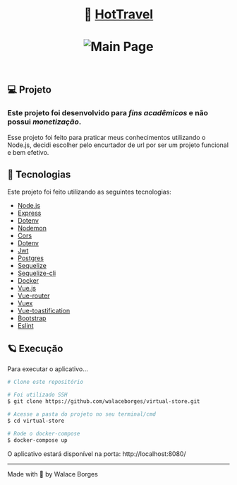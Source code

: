 <h1 align="center">
     💼 <a href="https://hotmiles.netlify.app/#/" target="_blank"> HotTravel </a>
</h1>
<h1 align="center">
    <img alt="Main Page" src="https://thumbs.dreamstime.com/b/travel-banner-flat-vector-vacation-design-set-concept-illustration-54835759.jpg" />
</h1>

<br>

## 💻 Projeto

### Este projeto foi desenvolvido para *fins acadêmicos* e não possui *monetização*.

Esse projeto foi feito para praticar meus conhecimentos utilizando o Node.js, decidi escolher pelo encurtador de url por ser um projeto funcional e bem efetivo.

## 🧪 Tecnologias

Este projeto foi feito utilizando as seguintes tecnologias:

- [Node.js](https://nodejs.org/en/)
- [Express](https://expressjs.com/)
- [Dotenv](https://www.npmjs.com/package/dotenv)
- [Nodemon](https://www.npmjs.com/package/nodemon)
- [Cors](https://www.npmjs.com/package/cors)
- [Dotenv](https://www.npmjs.com/package/dotenv)
- [Jwt](https://www.npmjs.com/package/jsonwebtoken)
- [Postgres](https://www.postgresql.org/)
- [Sequelize](https://www.npmjs.com/package/sequelize)
- [Sequelize-cli](https://www.npmjs.com/package/sequelize-cli)
- [Docker](https://www.docker.com/)
- [Vue.js](https://vuejs.org/)
- [Vue-router](https://router.vuejs.org/)
- [Vuex](https://vuex.vuejs.org/)
- [Vue-toastification](https://github.com/Maronato/vue-toastification)
- [Bootstrap](https://getbootstrap.com/)
- [Eslint](https://eslint.org/)

## 🪐 Execução 

Para executar o aplicativo...

```bash
# Clone este repositório

# Foi utilizado SSH
$ git clone https://github.com/walaceborges/virtual-store.git

# Acesse a pasta do projeto no seu terminal/cmd
$ cd virtual-store

# Rode o docker-compose
$ docker-compose up

```

O aplicativo estará disponível na porta: http://localhost:8080/

---

Made with 🧡 by Walace Borges
